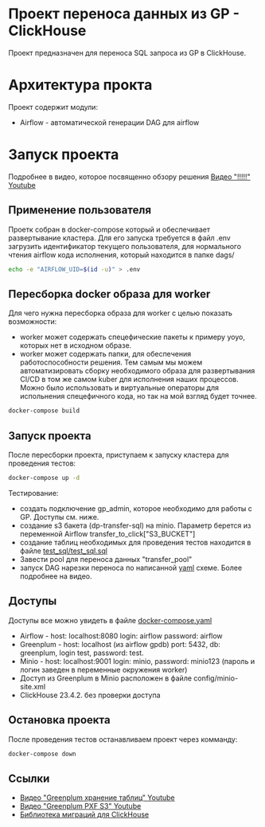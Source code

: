 # Проект переноса данных из GP - ClickHouse
Проект предназначен для переноса SQL запроса из GP в ClickHouse.

# Архитектура прокта
Проект содержит модули:
- Airflow - автоматической генерации DAG для airflow


# Запуск проекта
Подробнее в видео, которое посвященно обзору решения [Видео "!!!!!" Youtube](https://)

## Применение пользователя
Проетк собран в docker-compose который и обеспечивает развертывание кластера. Для его запуска требуется в файл .env загрузить идентификатор текущего пользователя, для нормального чтения airflow кода исполнения, который находится в папке dags/
```sh
echo -e "AIRFLOW_UID=$(id -u)" > .env
```
## Пересборка docker образа для worker
Для чего нужна пересборка образа для worker с целью показать возможности:
- worker может содержать спецефические пакеты к примеру yoyo, которых нет в исходном образе.
- worker может содержать  папки, для обеспечения работоспособности решения.
Тем самым мы можем автоматизировать сборку необходимого образа для развертывания CI/CD в том же самом kuber для исполнения наших процессов. Можно было использовать и виртуальные операторы для испольнения спецефичного кода, но так на мой взгляд будет точнее. 
```sh
docker-compose build
```

## Запуск проекта
После пересборки проекта, приступаем к запуску кластера для проведения тестов:
```sh
docker-compose up -d
```
Тестирование:
- создать подключение gp_admin, которое необходимо для работы с GP. Доступы см. ниже.
- создание s3 бакета (dp-transfer-sql) на minio. Параметр берется из переменной Airflow transfer_to_click["S3_BUCKET"]
- создание таблиц необходимых для проведения тестов находится в файле  [test_sql/test_sql.sql](./test_sql/test_sql.sql)
- Завести pool для переноса данных "transfer_pool"
- запуск DAG нарезки переноса по написанной  [yaml](.dags/transfersql_configs/transfer_sql.yaml) схеме.
Более подробнее на видео.

## Доступы
Доступы все можно увидеть в файле  [docker-compose.yaml](./docker-compose.yaml)
- Airflow - host: localhost:8080 login: airflow password: airflow
- Greenplum - host: localhost (из airflow gpdb) port: 5432, db: greenplum, login test, password: test.
- Minio - host: localhost:9001 login: minio, password: minio123 (пароль и логин заведен в переменные окружения worker)
- Доступ из Greenplum в Minio расположен в файле config/minio-site.xml
- ClickHouse 23.4.2. без проверки доступа


## Остановка проекта
После проведения тестов останавливаем проект через комманду:
```sh
docker-compose down
```

## Ссылки
- [Видео "Greenplum хранение таблиц" Youtube](https://youtu.be/yV0leI-lRWM)
- [Видео "Greenplum PXF S3" Youtube](https://youtu.be/iz-J_yFHgTE)
- [Библиотека миграций для ClickHouse](https://github.com/Infinidat/infi.clickhouse_orm)